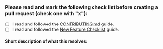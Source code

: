 ### Please read and mark the following check list before creating a pull request (check one with "x"):

 - [ ] I read and followed the [CONTRIBUTING.md](https://github.com/ais-one/cookbook/blob/master/CONTRIBUTING.md) guide.
 - [ ] I read and followed the [New Feature Checklist](https://github.com/ais-one/cookbook/blob/master/DEV_DOCS.md#new-feature-checklist) guide.
 
 #### Short description of what this resolves:
